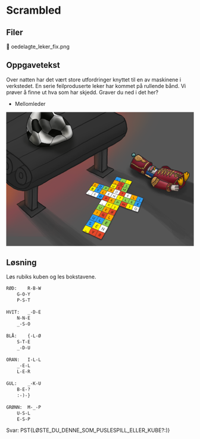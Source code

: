 # Scrambled

## Filer

📎 oedelagte_leker_fix.png

## Oppgavetekst

Over natten har det vært store utfordringer knyttet til en av maskinene i verkstedet. En serie feilproduserte leker har kommet på rullende bånd. Vi prøver å finne ut hva som har skjedd. Graver du ned i det her?

- Mellomleder

![alt text](oedelagte_leker_fix.png)

## Løsning

Løs rubiks kuben og les bokstavene.

```
RØD: 	R-B-W
	G-O-Y
	P-S-T

HVIT:	_-D-E
	N-N-E
	_-S-O

BLÅ:	{-L-Ø
	S-T-E
	_-D-U
	
ORAN:	I-L-L
	_-E-L
	L-E-R

GUL:	_-K-U
	B-E-?
	:-)-}

GRØNN:  M-_-P
	U-S-L
	E-S-P
```
	
Svar: PST{LØSTE_DU_DENNE_SOM_PUSLESPILL_ELLER_KUBE?:)}
